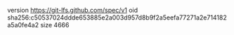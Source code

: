 version https://git-lfs.github.com/spec/v1
oid sha256:c50537024ddde653885e2a003d957d8b9f2a5eefa77271a2e714182a5a0fe4a2
size 4666
